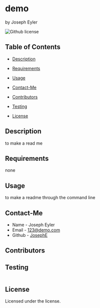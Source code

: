 # demo
by Joseph Eyler

![Github license](https://img.shields.io/badge/license--yellowgreen.svg)

## Table of Contents
* [Description](#description)
* [Requirements](#requirements)
* [Usage](#usage)
* [Contact-Me](#contact-me)
* [Contributors](#contributors)
* [Testing](#testing)

* [License](#license)


## Description
to make a read me

## Requirements
none

## Usage
to make a readme through the command line

## Contact-Me
* Name - Joseph Eyler
* Email - 123@demo.com
* Github - [JosephE](https://github.com/JosephE/)

## Contributors


## Testing
```

```

## License
    
Licensed under the  license.
